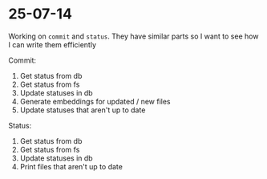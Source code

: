# 25-07-14

Working on `commit` and `status`. They have similar parts so I want to see how I can write them efficiently

Commit:
1. Get status from db
2. Get status from fs
3. Update statuses in db
4. Generate embeddings for updated / new files
5. Update statuses that aren't up to date

Status:
1. Get status from db
2. Get status from fs
3. Update statuses in db
4. Print files that aren't up to date
